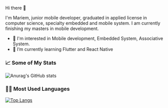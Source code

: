 Hi there 👋

I'm Mariem, junior mobile developer, graduated in applied license in computer science, specialty embedded and mobile system. I am currently finishing my masters in mobile development.

- 👀 I'm interested in Mobile development, Embedded System, Associative System.
- 🌱 I’m currently learning Flutter and React Native

### 📈 Some of My Stats
![Anurag's GitHub stats](https://github-readme-stats.vercel.app/api?username=MariemTanazefti&show_icons=true&theme=dracula)

### 👩‍💻 Most Used Languages
[![Top Langs](https://github-readme-stats.vercel.app/api/top-langs/?username=MariemTanazefti&css&theme=dracula&layout=compact)](https://github.com/anuraghazra/github-readme-stats)
